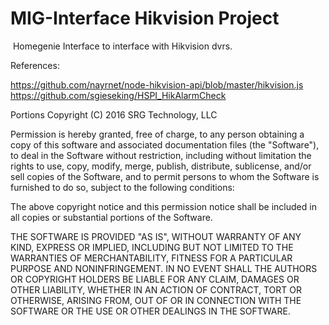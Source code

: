 ﻿# MIG-Interface Hikvision Project
﻿
Homegenie Interface to interface with Hikvision dvrs.

References:

https://github.com/nayrnet/node-hikvision-api/blob/master/hikvision.js
https://github.com/sgieseking/HSPI_HikAlarmCheck


Portions Copyright (C) 2016 SRG Technology, LLC 

Permission is hereby granted, free of charge, to any person obtaining a copy of this software and associated documentation files (the "Software"), to deal in the Software without restriction, including without limitation the rights to use, copy, modify, merge, publish, distribute, sublicense, and/or sell copies of the Software, and to permit persons to whom the Software is furnished to do so, subject to the following conditions:

The above copyright notice and this permission notice shall be included in all copies or substantial portions of the Software.

THE SOFTWARE IS PROVIDED "AS IS", WITHOUT WARRANTY OF ANY KIND, EXPRESS OR IMPLIED, INCLUDING BUT NOT LIMITED TO THE WARRANTIES OF MERCHANTABILITY, FITNESS FOR A PARTICULAR PURPOSE AND NONINFRINGEMENT. IN NO EVENT SHALL THE AUTHORS OR COPYRIGHT HOLDERS BE LIABLE FOR ANY CLAIM, DAMAGES OR OTHER LIABILITY, WHETHER IN AN ACTION OF CONTRACT, TORT OR OTHERWISE, ARISING FROM, OUT OF OR IN CONNECTION WITH THE SOFTWARE OR THE USE OR OTHER DEALINGS IN THE SOFTWARE.
